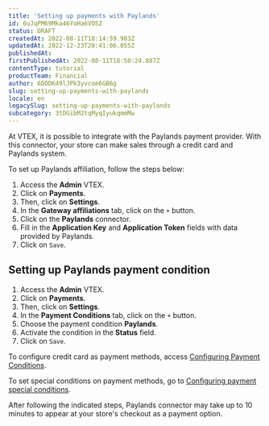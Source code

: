 ```yaml
---
title: 'Setting up payments with Paylands'
id: 6uJqPM69Mka46YoHa6VOSZ
status: DRAFT
createdAt: 2022-08-11T18:14:59.983Z
updatedAt: 2022-12-23T20:41:06.055Z
publishedAt: 
firstPublishedAt: 2022-08-11T18:50:24.887Z
contentType: tutorial
productTeam: Financial
author: 6DODK49lJPk3yvcoe6GB6g
slug: setting-up-payments-with-paylands
locale: en
legacySlug: setting-up-payments-with-paylands
subcategory: 3tDGibM2tqMyqIyukqmmMw
---
```


At VTEX, it is possible to integrate with the Paylands payment provider. With this connector, your store can make sales through a credit card and Paylands system.

To set up Paylands affiliation, follow the steps below:

1. Access the __Admin__ VTEX.
2. Click on __Payments__.
3. Then, click on __Settings__.
4. In the __Gateway affiliations__ tab, click on the `+` button.
5. Click on the __Paylands__ connector.
6. Fill in the __Application Key__ and __Application Token__ fields with data provided by Paylands.
7. Click on `Save`.

## Setting up Paylands payment condition 

1. Access the __Admin__ VTEX.
2. Click on __Payments__.
3. Then, click on __Settings__.
4. In the __Payment Conditions__ tab, click on the `+` button.
5. Choose the payment condition __Paylands__.
6. Activate the condition in the __Status__ field.
7. Click on `Save`.

To configure credit card as payment methods, access [Configuring Payment Conditions](https://help.vtex.com/en/tutorial/condicoes-de-pagamento).

To set special conditions on payment methods, go to [Configuring payment special conditions](https://help.vtex.com/en/tutorial/conditiones-especiales--tutorials_456?&utm_source=autocomplete).

After following the indicated steps, Paylands connector may take up to 10 minutes to appear at your store's checkout as a payment option.
